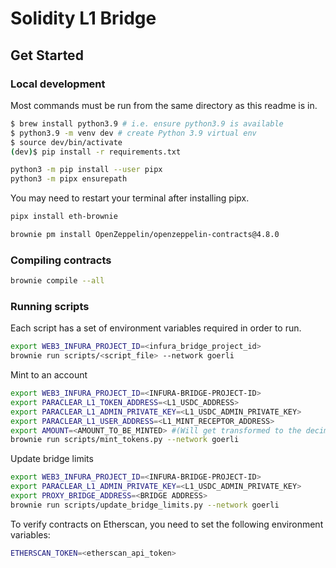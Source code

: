 # Solidity L1 Bridge

## Get Started

### Local development

Most commands must be run from the same directory as this readme is in.

```bash
$ brew install python3.9 # i.e. ensure python3.9 is available
$ python3.9 -m venv dev # create Python 3.9 virtual env
$ source dev/bin/activate
(dev)$ pip install -r requirements.txt
```

```bash
python3 -m pip install --user pipx
python3 -m pipx ensurepath
```

You may need to restart your terminal after installing pipx.

```bash
pipx install eth-brownie
```

```bash
brownie pm install OpenZeppelin/openzeppelin-contracts@4.8.0
```

### Compiling contracts

```bash
brownie compile --all
```


### Running scripts

Each script has a set of environment variables required in order to run.

```bash
export WEB3_INFURA_PROJECT_ID=<infura_bridge_project_id>
brownie run scripts/<script_file> --network goerli
```

Mint to an account

```bash
export WEB3_INFURA_PROJECT_ID=<INFURA-BRIDGE-PROJECT-ID>
export PARACLEAR_L1_TOKEN_ADDRESS=<L1_USDC_ADDRESS>
export PARACLEAR_L1_ADMIN_PRIVATE_KEY=<L1_USDC_ADMIN_PRIVATE_KEY>
export PARACLEAR_L1_USER_ADDRESS=<L1_MINT_RECEPTOR_ADDRESS>
export AMOUNT=<AMOUNT_TO_BE_MINTED> #(Will get transformed to the decimal precision of the contract)
brownie run scripts/mint_tokens.py --network goerli
```

Update bridge limits

```bash
export WEB3_INFURA_PROJECT_ID=<INFURA-BRIDGE-PROJECT-ID>
export PARACLEAR_L1_ADMIN_PRIVATE_KEY=<L1_USDC_ADMIN_PRIVATE_KEY>
export PROXY_BRIDGE_ADDRESS=<BRIDGE ADDRESS>
brownie run scripts/update_bridge_limits.py --network goerli
```


To verify contracts on Etherscan, you need to set the following environment variables:

```bash
ETHERSCAN_TOKEN=<etherscan_api_token>
```